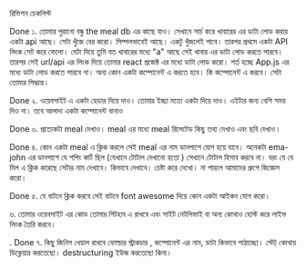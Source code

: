 রিভিশন চেকলিস্ট 

Done
১. তোমার পুরানো বন্ধু the meal db এর কাছে যাও। সেখানে সার্চ করে খাবারের এর ডাটা লোড করার একটা api আছে। সেটা খুঁজে বের করো। সিম্পলভাবেই আছে। একটু খুঁজলেই পাবে। তারপর প্রথমে একটা API লিংক সেট করে ফেলো। যেটা দিয়ে তুমি যত খাবারের মধ্যে "a" আছে সেই খাবার এর ডাটা লোড করতে পারবে। তারপর সেই url/api এর লিংক দিয়ে তোমার react প্রজেক্ট এর মধ্যে ডাটা লোড করো। শর্ত হচ্ছে App.js এর মধ্যে ডাটা লোড করতে পারবে না। অন্য কোন একটা কম্পোনেন্ট এ করতে হবে। কি কম্পোনেন্ট এ করবে। সেটা তোমার সিদ্ধান্ত।  


Done
২. ওয়েবসাইট এ একটা হেডার দিয়ে দাও। তোমার ইচ্ছা মতো একটা দিয়ে দাও। এইটার জন্য বেশি সময় দিও না। তবে আলাদা একটা কম্পোনেন্ট বানাও 

Done
৩. প্রত্যেকটা meal দেখাও। meal এর মধ্যে meal রিলেটেড কিছু তথ্য দেখাও এবং ছবি দেখাও। 


Done
৪. কোন একটা meal এ ক্লিক করলে সেই meal এর নাম ডানপাশে যোগ হয়ে যাবে। অনেকটা ema-john এর ডানপাশে যে শপিং কার্ট ছিল (যেখানে টোটাল দেখানো হতো ) সেখানে টোটাল হিসাব করবে না। বরং যে যে মিল এ ক্লিক করেছে সেটার নাম দেখাবে। কিভাবে দেখাবে। চেষ্টা করে দেখো। না পারলে আমাদের গ্রুপে জিজ্ঞেস করো। 


Done
৫. যে বাটনে ক্লিক করবে সেই বাটনে font awesome দিয়ে কোন একটা আইকন যোগ করো। 


৬. তোমার ওয়েবসাইট এর কোড তোমার গিটহাব এ রাখবে এবং সাইট নেটলিফাই বা অন্য কোথাও হোস্ট করে লাইভ লিংক তৈরি করবে। 

.
Done
৭. কিছু জিনিস খেয়াল রাখবে ফোল্ডার স্ট্রাকচার , কম্পোনেন্ট এর নাম, ডাটা কিভাবে পাঠাচ্ছো। স্টেট্ কোথায় ডিক্লেয়ার করতেছো। destructuring ইউজ করতেছো কিনা। 

